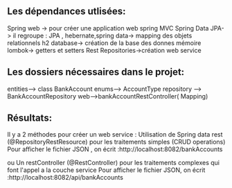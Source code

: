 <title> Création d'un microservice avec sa documentation swagger</title>

<h2>Les dépendances utlisées:</h2>
Spring web -> pour créer une application web spring MVC
Spring Data JPA-> il regroupe  : JPA , hebernate,spring data-> mapping des objets relationnels
h2 database-> création de la base des donnes  mémoire
lombok-> getters et setters
Rest Repositories->création web service

<h2>Les dossiers nécessaires dans le projet:</h2>
entities--> class BankAccount
enums--> AccountType
repository --> BankAccountRepository
web-->bankAccountRestController( Mapping)


<h2>Résultats:</h2>
Il y a 2 méthodes pour créer un web service :
Utilisation de Spring data rest (@RepositoryRestResource) pour les traitements simples (CRUD operations)
Pour afficher le fichier JSON , on écrit :http://localhost:8082/bankAccounts

ou
Un restController (@RestController)
pour les traitements complexes qui font l'appel a la couche service
Pour afficher le fichier JSON, on écrit :http://localhost:8082/api/bankAccounts
